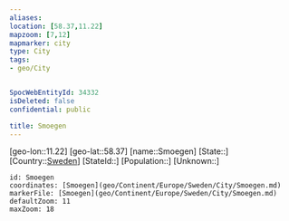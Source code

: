 ```yaml
---
aliases: 
location: [58.37,11.22]
mapzoom: [7,12] 
mapmarker: city 
type: City
tags:
- geo/City


SpocWebEntityId: 34332
isDeleted: false
confidential: public

title: Smoegen
---
```

[geo-lon::11.22]
[geo-lat::58.37]
[name::Smoegen]
[State::]
[Country::[Sweden](geo/Continent/Europe/Sweden.md)]
[StateId::]
[Population::]
[Unknown::]


```leaflet
id: Smoegen
coordinates: [Smoegen](geo/Continent/Europe/Sweden/City/Smoegen.md)
markerFile: [Smoegen](geo/Continent/Europe/Sweden/City/Smoegen.md)
defaultZoom: 11 
maxZoom: 18
```


